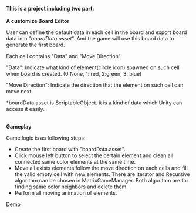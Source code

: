 <p>
<strong>This is a project including two part:<br>
</strong><br>
<strong>A customize Board Editor</strong> 
</p>
<p>
User can define the default data in each cell in the board and export board data into "<em>boardData.asset</em>". And the game will use this board data to generate the first board.<br>

</p>
<p>
Each cell contains "Data" and "Move Direction".
</p>
<p>
"Data": Indicate what kind of element(circle icon) spawned on such cell when board is  created. (0:None, 1: red, 2:green, 3: blue)
</p>
<p>
"Move Direction": Indicate the direction that the element on such cell can move next.
</p>
<p>
*boardData.asset is ScriptableObject. it is a kind of data which Unity can access it easily.
</p>
<p>
<br>
<strong>Gameplay</strong>
</p>
<p>
Game logic is as following steps:
</p><ul>

<li>Create the first board with "boardData.asset".
<li>Click mouse left button to select the certain element and clean all connected same color elements at the same time.
<li>Move all exists elements follow the move direction on each cells and fill the valid empty cell with new elements. There are Iterator and Recursive algorithm can be chosen in MatrixGameManager. Both algorithm are for finding same color neighbors and delete them.
<li>Perform all moving animation of elements.</li></ul>

<p>
<a href="https://youtu.be/o_50B9cjsyg">Demo</a>
</p>
